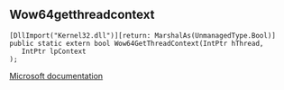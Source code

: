 ## Wow64getthreadcontext

```
[DllImport("Kernel32.dll")][return: MarshalAs(UnmanagedType.Bool)]
public static extern bool Wow64GetThreadContext(IntPtr hThread,
   IntPtr lpContext
);
```

[Microsoft documentation](https://docs.microsoft.com/en-us/windows/win32/api/wow64apiset/nf-wow64apiset-wow64getthreadcontext)
